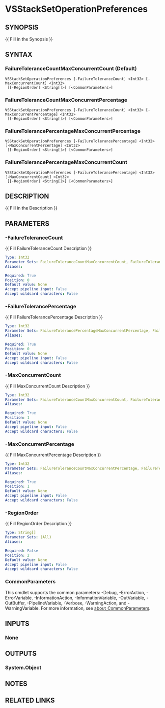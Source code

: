 # VSStackSetOperationPreferences

## SYNOPSIS
{{ Fill in the Synopsis }}

## SYNTAX

### FailureToleranceCountMaxConcurrentCount (Default)
```
VSStackSetOperationPreferences [-FailureToleranceCount] <Int32> [-MaxConcurrentCount] <Int32>
 [[-RegionOrder] <String[]>] [<CommonParameters>]
```

### FailureToleranceCountMaxConcurrentPercentage
```
VSStackSetOperationPreferences [-FailureToleranceCount] <Int32> [-MaxConcurrentPercentage] <Int32>
 [[-RegionOrder] <String[]>] [<CommonParameters>]
```

### FailureTolerancePercentageMaxConcurrentPercentage
```
VSStackSetOperationPreferences [-FailureTolerancePercentage] <Int32> [-MaxConcurrentPercentage] <Int32>
 [[-RegionOrder] <String[]>] [<CommonParameters>]
```

### FailureTolerancePercentageMaxConcurrentCount
```
VSStackSetOperationPreferences [-FailureTolerancePercentage] <Int32> [-MaxConcurrentCount] <Int32>
 [[-RegionOrder] <String[]>] [<CommonParameters>]
```

## DESCRIPTION
{{ Fill in the Description }}

## PARAMETERS

### -FailureToleranceCount
{{ Fill FailureToleranceCount Description }}

```yaml
Type: Int32
Parameter Sets: FailureToleranceCountMaxConcurrentCount, FailureToleranceCountMaxConcurrentPercentage
Aliases:

Required: True
Position: 0
Default value: None
Accept pipeline input: False
Accept wildcard characters: False
```

### -FailureTolerancePercentage
{{ Fill FailureTolerancePercentage Description }}

```yaml
Type: Int32
Parameter Sets: FailureTolerancePercentageMaxConcurrentPercentage, FailureTolerancePercentageMaxConcurrentCount
Aliases:

Required: True
Position: 0
Default value: None
Accept pipeline input: False
Accept wildcard characters: False
```

### -MaxConcurrentCount
{{ Fill MaxConcurrentCount Description }}

```yaml
Type: Int32
Parameter Sets: FailureToleranceCountMaxConcurrentCount, FailureTolerancePercentageMaxConcurrentCount
Aliases:

Required: True
Position: 1
Default value: None
Accept pipeline input: False
Accept wildcard characters: False
```

### -MaxConcurrentPercentage
{{ Fill MaxConcurrentPercentage Description }}

```yaml
Type: Int32
Parameter Sets: FailureToleranceCountMaxConcurrentPercentage, FailureTolerancePercentageMaxConcurrentPercentage
Aliases:

Required: True
Position: 1
Default value: None
Accept pipeline input: False
Accept wildcard characters: False
```

### -RegionOrder
{{ Fill RegionOrder Description }}

```yaml
Type: String[]
Parameter Sets: (All)
Aliases:

Required: False
Position: 2
Default value: None
Accept pipeline input: False
Accept wildcard characters: False
```

### CommonParameters
This cmdlet supports the common parameters: -Debug, -ErrorAction, -ErrorVariable, -InformationAction, -InformationVariable, -OutVariable, -OutBuffer, -PipelineVariable, -Verbose, -WarningAction, and -WarningVariable. For more information, see [about_CommonParameters](http://go.microsoft.com/fwlink/?LinkID=113216).

## INPUTS

### None

## OUTPUTS

### System.Object
## NOTES

## RELATED LINKS
